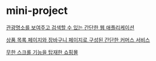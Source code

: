 # mini-project
[관광명소를 보여주고 검색할 수 있는 간단한 웹 애플리케이션](https://github.com/Na-hyunwoo/attractions-web-front)

[상품 목록 페이지와 장바구니 페이지로 구성된 간단한 커머스 서비스](https://github.com/Na-hyunwoo/simple-commerce-front)

[무한 스크롤 기능을 탑재한 쇼핑몰](https://github.com/Na-hyunwoo/shopping-mall-front)
